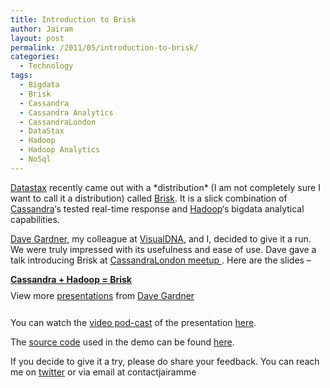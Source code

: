 ```yaml
---
title: Introduction to Brisk
author: Jairam
layout: post
permalink: /2011/05/introduction-to-brisk/
categories:
  - Technology
tags:
  - Bigdata
  - Brisk
  - Cassandra
  - Cassandra Analytics
  - CassandraLondon
  - DataStax
  - Hadoop
  - Hadoop Analytics
  - NoSql
---
```

[Datastax][1] recently came out with a \*distribution\* (I am not completely sure I want to call it a distribution) called [Brisk][2]. It is a slick combination of [Cassandra][3]&#8216;s tested real-time response and [Hadoop][4]&#8216;s bigdata analytical capabilities.

[Dave Gardner][5], my colleague at [VisualDNA][6], and I, decided to give it a run. We were truly impressed with its usefulness and ease of use. Dave gave a talk introducing Brisk at [CassandraLondon meetup ][7]. Here are the slides &#8211;

<div style="width:425px;" id="__ss_7992824">
  <strong style="display:block;margin:12px 0 4px;"><a href="http://www.slideshare.net/davegardnerisme/cassandra-hadoop-brisk" title="Cassandra + Hadoop = Brisk">Cassandra + Hadoop = Brisk</a></strong>

  <div style="padding:5px 0 12px;">
    View more <a href="http://www.slideshare.net/">presentations</a> from <a href="http://www.slideshare.net/davegardnerisme">Dave Gardner</a>
  </div></p>
</div>

You can watch the [video pod-cast][8] of the presentation [here][8].

The [source code][9] used in the demo can be found [here][9].

If you decide to give it a try, please do share your feedback. You can reach me on [twitter][10] or via email at contact<at>jairam<dot>me

 [1]: http://www.datastax.com
 [2]: http://www.datastax.com/brisk
 [3]: http://cassandra.apache.org
 [4]: http://hadoop.apache.org/
 [5]: http://davegardner.me.uk/
 [6]: http://www.visualdna.com
 [7]: http://www.meetup.com/Cassandra-London/
 [8]: http://skillsmatter.com/podcast/home/cassandra-may-meetup/js-1174
 [9]: https://github.com/davegardnerisme/we-have-your-kidneys
 [10]: http://www.twitter.com/jairamc
